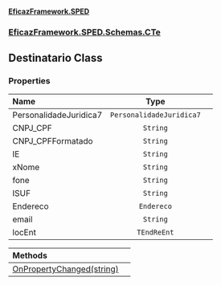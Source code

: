 #### [EficazFramework.SPED](EficazFrameworkSPED.md 'EficazFramework SPED')
### [EficazFramework.SPED.Schemas.CTe](EficazFramework.SPED.Schemas.CTe.md 'EficazFramework.SPED.Schemas.CTe')

## Destinatario Class
### Properties

| Name | Type | |
| :--- | :---: | :--- |
| PersonalidadeJuridica7 | `PersonalidadeJuridica7` |  |
| CNPJ_CPF | `String` |  |
| CNPJ_CPFFormatado | `String` |  |
| IE | `String` |  |
| xNome | `String` |  |
| fone | `String` |  |
| ISUF | `String` |  |
| Endereco | `Endereco` |  |
| email | `String` |  |
| locEnt | `TEndReEnt` |  |

| Methods | |
| :--- | :--- |
| [OnPropertyChanged(string)](EficazFramework.SPED.Schemas.CTe/Destinatario/OnPropertyChanged(string).md 'EficazFramework.SPED.Schemas.CTe.Destinatario.OnPropertyChanged(string)') | |
